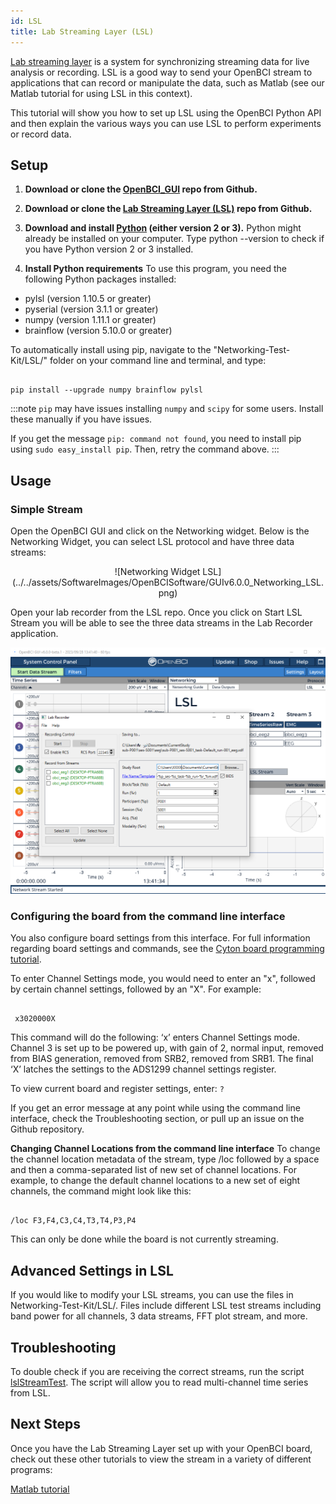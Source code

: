 ```yaml
---
id: LSL
title: Lab Streaming Layer (LSL)
---
```


[Lab streaming layer](https://github.com/sccn/labstreaminglayer) is a system for synchronizing streaming data for live analysis or recording. LSL is a good way to send your OpenBCI stream to applications that can record or manipulate the data, such as Matlab (see our Matlab tutorial for using LSL in this context).

This tutorial will show you how to set up LSL using the OpenBCI Python API and then explain the various ways you can use LSL to perform experiments or record data.

## Setup

1.  **Download or clone the [OpenBCI_GUI](https://github.com/OpenBCI/OpenBCI_GUI) repo from Github.**

2.  **Download or clone the [Lab Streaming Layer (LSL)](https://github.com/labstreaminglayer/App-LabRecorder) repo from Github.**

3.  **Download and install [Python](https://www.python.org/downloads/) (either version 2 or 3).**
    Python might already be installed on your computer. Type python --version to check if you have Python version 2 or 3 installed.
4.  **Install Python requirements**
    To use this program, you need the following Python packages installed:

- pylsl (version 1.10.5 or greater)
- pyserial (version 3.1.1 or greater)
- numpy (version 1.11.1 or greater)
- brainflow (version 5.10.0 or greater)

To automatically install using pip, navigate to the "Networking-Test-Kit/LSL/" folder on your command line and terminal, and type:

```

pip install --upgrade numpy brainflow pylsl

```

:::note
`pip` may have issues installing `numpy` and `scipy` for some users. Install these manually if you have issues.

If you get the message `pip: command not found`, you need to install pip using `sudo easy_install pip`. Then, retry the command above.
:::

## Usage

### Simple Stream

Open the OpenBCI GUI and click on the Networking widget. Below is the Networking Widget, you can select LSL protocol and have three data streams:

<div align="center">
    ![Networking Widget LSL](../../assets/SoftwareImages/OpenBCISoftware/GUIv6.0.0_Networking_LSL.png)
</div>

Open your lab recorder from the LSL repo. Once you click on Start LSL Stream you will be able to see the three data streams in the Lab Recorder application.

![Lab Recorder](../../assets/SoftwareImages/CompatibleThirdPartySoftwareImages/LabRecorder_Networking.png)

### Configuring the board from the command line interface

You also configure board settings from this interface. For full information regarding board settings and commands, see the [Cyton board programming tutorial](Cyton/05-Cyton_Board_Programming_Tutorial.md).

To enter Channel Settings mode, you would need to enter an "x", followed by certain channel settings, followed by an "X". For example:

```

 x3020000X

```

This command will do the following: ‘x’ enters Channel Settings mode. Channel 3 is set up to be powered up, with gain of 2, normal input, removed from BIAS generation, removed from SRB2, removed from SRB1. The final ‘X’ latches the settings to the ADS1299 channel settings register.

To view current board and register settings, enter: `?`

If you get an error message at any point while using the command line interface, check the Troubleshooting section, or pull up an issue on the Github repository.

**Changing Channel Locations from the command line interface**
To change the channel location metadata of the stream, type /loc followed by a space and then a comma-separated list of new set of channel locations. For example, to change the default channel locations to a new set of eight channels, the command might look like this:

```

/loc F3,F4,C3,C4,T3,T4,P3,P4

```

This can only be done while the board is not currently streaming.

## Advanced Settings in LSL

If you would like to modify your LSL streams, you can use the files in Networking-Test-Kit/LSL/. Files include different LSL test streams including band power for all channels, 3 data streams, FFT plot stream, and more.

## Troubleshooting

To double check if you are receiving the correct streams, run the script [lslStreamTest](https://github.com/OpenBCI/OpenBCI_GUI/blob/master/Networking-Test-Kit/LSL/lslStreamTest.py). The script will allow you to read multi-channel time series from LSL.

## Next Steps

Once you have the Lab Streaming Layer set up with your OpenBCI board, check out these other tutorials to view the stream in a variety of different programs:

[Matlab tutorial](Software/CompatibleThirdPartySoftware/01-Matlab.md)
